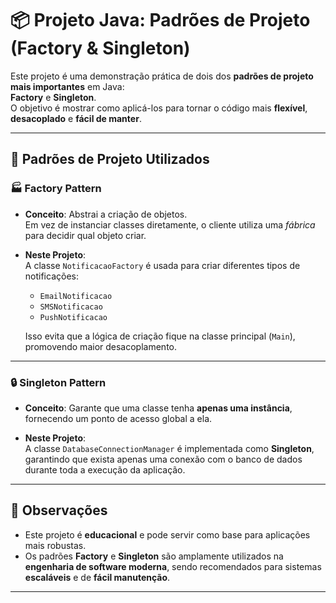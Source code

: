 # 📦 Projeto Java: Padrões de Projeto (Factory & Singleton)

Este projeto é uma demonstração prática de dois dos **padrões de projeto mais importantes** em Java:  
**Factory** e **Singleton**.  
O objetivo é mostrar como aplicá-los para tornar o código mais **flexível**, **desacoplado** e **fácil de manter**.

---

## 🧠 Padrões de Projeto Utilizados

### 🏭 Factory Pattern

- **Conceito**: Abstrai a criação de objetos.  
  Em vez de instanciar classes diretamente, o cliente utiliza uma *fábrica* para decidir qual objeto criar.

- **Neste Projeto**:  
  A classe `NotificacaoFactory` é usada para criar diferentes tipos de notificações:

  - `EmailNotificacao`
  - `SMSNotificacao`
  - `PushNotificacao`

  Isso evita que a lógica de criação fique na classe principal (`Main`), promovendo maior desacoplamento.

---

### 🔒 Singleton Pattern

- **Conceito**: Garante que uma classe tenha **apenas uma instância**, fornecendo um ponto de acesso global a ela.

- **Neste Projeto**:  
  A classe `DatabaseConnectionManager` é implementada como **Singleton**, garantindo que exista apenas uma conexão com o banco de dados durante toda a execução da aplicação.

---

## 📌 Observações

- Este projeto é **educacional** e pode servir como base para aplicações mais robustas.
- Os padrões **Factory** e **Singleton** são amplamente utilizados na **engenharia de software moderna**, sendo recomendados para sistemas **escaláveis** e de **fácil manutenção**.

---

